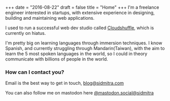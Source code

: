 +++
date = "2016-08-22"
draft = false
title = "Home"
+++
I'm a freelance engineer interested in startups, with extensive experience in designing, building and maintaining web applications.

I used to run a successful web dev studio called [Cloudshuffle](http://www.cloudshuffle.com), which is currently on hiatus.

I'm pretty big on learning languages through immersion techniques. I know Spanish, and currently struggling through Mandarin(Taiwan), with the aim to learn the 5 most spoken languages in the world, so I could in theory communicate with billions of people in the world.

### How can I contact you?

Email is the best way to get in touch, [blog@sidmitra.com](mailto:blog@sidmitra.com)

You can also follow me on mastodon here [@mastodon.social@sidmitra](https://mastodon.social/@sidmitra)
